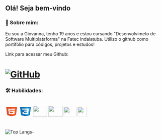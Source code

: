 ## Olá! Seja bem-vindo

### 📝 Sobre mim:

Eu sou a Giovanna, tenho 19 anos e estou cursando "Desenvolvimeto de Software Multiplataforma" na Fatec Indaiatuba. 
Utilizo o github como portifólio para códigos, projetos e estudos!

Link para acessar meu Github: 

# [![GitHub](https://img.shields.io/badge/GitHub-GiovannaCReduzino-181717?style=for-the-badge&logo=github)](https://github.com/GiovannaCReduzino)

### 🛠️ Habilidades:

<div style="display: inline_block"><br>
  
  <img align="center" alt="" height="30" width="40" src="https://raw.githubusercontent.com/devicons/devicon/master/icons/html5/html5-original.svg">
  <img align="center" alt="" height="30" width="40" src="https://raw.githubusercontent.com/devicons/devicon/master/icons/css3/css3-original.svg">
  
  <img align="center" alt="" height="35" width="45" src="https://cdn.jsdelivr.net/gh/devicons/devicon/icons/bootstrap/bootstrap-original.svg" />
  <img align="center" alt="" height="35" width="45" src="https://cdn.jsdelivr.net/gh/devicons/devicon/icons/canva/canva-original.svg" />
  <img align="center" alt="" height="30" width="40" src="https://cdn.jsdelivr.net/gh/devicons/devicon/icons/figma/figma-original.svg" />

  <img align="center" alt="" height="30" width="30" src="https://www.python.org/static/favicon.ico" />

</div>

#

![Top Langs](https://github-readme-stats.vercel.app/api/top-langs/?username=GiovannaCReduzino&hide_progress=true)- 
